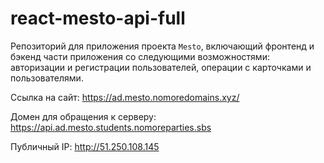 # react-mesto-api-full
Репозиторий для приложения проекта `Mesto`, включающий фронтенд и бэкенд части приложения со следующими возможностями: авторизации и регистрации пользователей, операции с карточками и пользователями.
  
Ссылка на сайт: https://ad.mesto.nomoredomains.xyz/

Домен для обращения к серверу: https://api.ad.mesto.students.nomoreparties.sbs

Публичный IP: http://51.250.108.145
